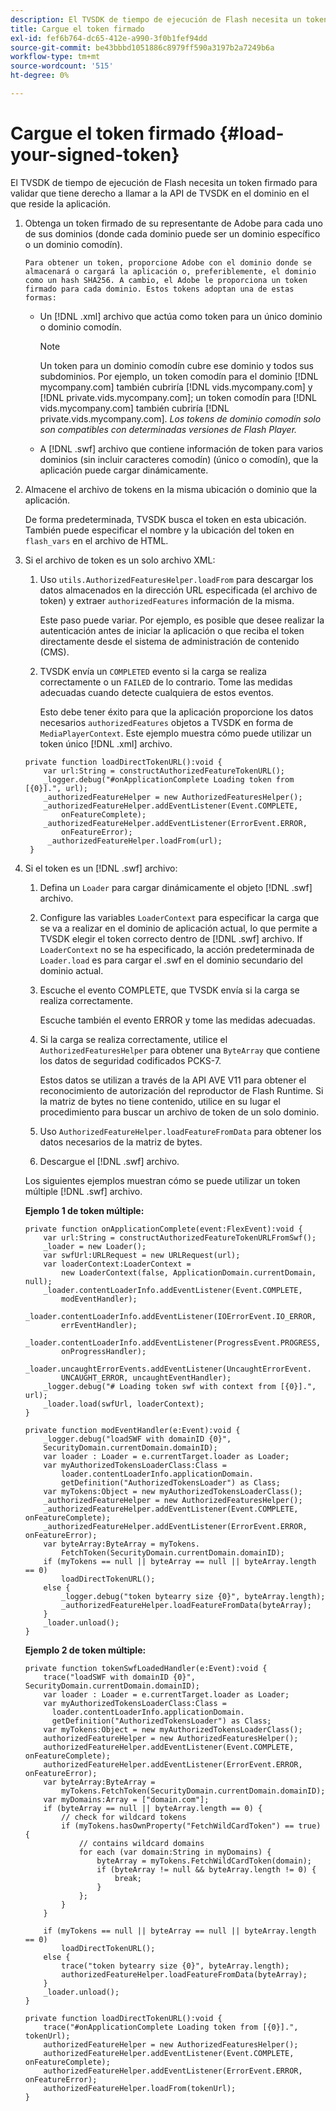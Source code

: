 ```yaml
---
description: El TVSDK de tiempo de ejecución de Flash necesita un token firmado para validar que tiene derecho a llamar a la API de TVSDK en el dominio en el que reside la aplicación.
title: Cargue el token firmado
exl-id: fef6b764-dc65-412e-a990-3f0b1fef94dd
source-git-commit: be43bbbd1051886c8979ff590a3197b2a7249b6a
workflow-type: tm+mt
source-wordcount: '515'
ht-degree: 0%

---
```


# Cargue el token firmado {#load-your-signed-token}

El TVSDK de tiempo de ejecución de Flash necesita un token firmado para validar que tiene derecho a llamar a la API de TVSDK en el dominio en el que reside la aplicación.

1. Obtenga un token firmado de su representante de Adobe para cada uno de sus dominios (donde cada dominio puede ser un dominio específico o un dominio comodín).

       Para obtener un token, proporcione Adobe con el dominio donde se almacenará o cargará la aplicación o, preferiblemente, el dominio como un hash SHA256. A cambio, el Adobe le proporciona un token firmado para cada dominio. Estos tokens adoptan una de estas formas:
   
   * Un [!DNL .xml] archivo que actúa como token para un único dominio o dominio comodín.

      >[!NOTE]
      >
      >Un token para un dominio comodín cubre ese dominio y todos sus subdominios. Por ejemplo, un token comodín para el dominio [!DNL mycompany.com] también cubriría [!DNL vids.mycompany.com] y [!DNL private.vids.mycompany.com]; un token comodín para [!DNL vids.mycompany.com] también cubriría [!DNL private.vids.mycompany.com]. *Los tokens de dominio comodín solo son compatibles con determinadas versiones de Flash Player.*

   * A [!DNL .swf] archivo que contiene información de token para varios dominios (sin incluir caracteres comodín) (único o comodín), que la aplicación puede cargar dinámicamente.

1. Almacene el archivo de tokens en la misma ubicación o dominio que la aplicación.

   De forma predeterminada, TVSDK busca el token en esta ubicación. También puede especificar el nombre y la ubicación del token en `flash_vars` en el archivo de HTML.
1. Si el archivo de token es un solo archivo XML:
   1. Uso `utils.AuthorizedFeaturesHelper.loadFrom` para descargar los datos almacenados en la dirección URL especificada (el archivo de token) y extraer `authorizedFeatures` información de la misma.

      Este paso puede variar. Por ejemplo, es posible que desee realizar la autenticación antes de iniciar la aplicación o que reciba el token directamente desde el sistema de administración de contenido (CMS).

   1. TVSDK envía un `COMPLETED` evento si la carga se realiza correctamente o un `FAILED` de lo contrario. Tome las medidas adecuadas cuando detecte cualquiera de estos eventos.

      Esto debe tener éxito para que la aplicación proporcione los datos necesarios `authorizedFeatures` objetos a TVSDK en forma de `MediaPlayerContext`.
   Este ejemplo muestra cómo puede utilizar un token único [!DNL .xml] archivo.

   ```
   private function loadDirectTokenURL():void { 
       var url:String = constructAuthorizedFeatureTokenURL(); 
       _logger.debug("#onApplicationComplete Loading token from [{0}].", url); 
       _authorizedFeatureHelper = new AuthorizedFeaturesHelper(); 
       _authorizedFeatureHelper.addEventListener(Event.COMPLETE,  
           onFeatureComplete); 
       _authorizedFeatureHelper.addEventListener(ErrorEvent.ERROR,  
           onFeatureError); 
        _authorizedFeatureHelper.loadFrom(url); 
    }
   ```

1. Si el token es un [!DNL .swf] archivo:
   1. Defina un `Loader` para cargar dinámicamente el objeto [!DNL .swf] archivo.
   1. Configure las variables `LoaderContext` para especificar la carga que se va a realizar en el dominio de aplicación actual, lo que permite a TVSDK elegir el token correcto dentro de [!DNL .swf] archivo. If `LoaderContext` no se ha especificado, la acción predeterminada de `Loader.load` es para cargar el .swf en el dominio secundario del dominio actual.
   1. Escuche el evento COMPLETE, que TVSDK envía si la carga se realiza correctamente.

      Escuche también el evento ERROR y tome las medidas adecuadas.
   1. Si la carga se realiza correctamente, utilice el `AuthorizedFeaturesHelper` para obtener una `ByteArray` que contiene los datos de seguridad codificados PCKS-7.

      Estos datos se utilizan a través de la API AVE V11 para obtener el reconocimiento de autorización del reproductor de Flash Runtime. Si la matriz de bytes no tiene contenido, utilice en su lugar el procedimiento para buscar un archivo de token de un solo dominio.
   1. Uso `AuthorizedFeatureHelper.loadFeatureFromData` para obtener los datos necesarios de la matriz de bytes.
   1. Descargue el [!DNL .swf] archivo.

   Los siguientes ejemplos muestran cómo se puede utilizar un token múltiple [!DNL .swf] archivo.

   **Ejemplo 1 de token múltiple:**

   ```
   private function onApplicationComplete(event:FlexEvent):void { 
       var url:String = constructAuthorizedFeatureTokenURLFromSwf();   
       _loader = new Loader(); 
       var swfUrl:URLRequest = new URLRequest(url); 
       var loaderContext:LoaderContext =  
           new LoaderContext(false, ApplicationDomain.currentDomain, null); 
       _loader.contentLoaderInfo.addEventListener(Event.COMPLETE,  
           modEventHandler); 
       _loader.contentLoaderInfo.addEventListener(IOErrorEvent.IO_ERROR,  
           errEventHandler); 
       _loader.contentLoaderInfo.addEventListener(ProgressEvent.PROGRESS,  
           onProgressHandler); 
       _loader.uncaughtErrorEvents.addEventListener(UncaughtErrorEvent. 
           UNCAUGHT_ERROR, uncaughtEventHandler); 
       _logger.debug("# Loading token swf with context from [{0}].", url); 
       _loader.load(swfUrl, loaderContext); 
   } 
   
   private function modEventHandler(e:Event):void { 
       _logger.debug("loadSWF with domainID {0}",  
       SecurityDomain.currentDomain.domainID); 
       var loader : Loader = e.currentTarget.loader as Loader; 
       var myAuthorizedTokensLoaderClass:Class =  
           loader.contentLoaderInfo.applicationDomain. 
           getDefinition("AuthorizedTokensLoader") as Class; 
       var myTokens:Object = new myAuthorizedTokensLoaderClass(); 
       _authorizedFeatureHelper = new AuthorizedFeaturesHelper(); 
       _authorizedFeatureHelper.addEventListener(Event.COMPLETE, onFeatureComplete); 
       _authorizedFeatureHelper.addEventListener(ErrorEvent.ERROR, onFeatureError); 
       var byteArray:ByteArray = myTokens. 
           FetchToken(SecurityDomain.currentDomain.domainID); 
       if (myTokens == null || byteArray == null || byteArray.length == 0) 
           loadDirectTokenURL(); 
       else { 
           _logger.debug("token bytearry size {0}", byteArray.length); 
           _authorizedFeatureHelper.loadFeatureFromData(byteArray); 
       } 
       _loader.unload(); 
   } 
   ```

   **Ejemplo 2 de token múltiple:**

   ```
   private function tokenSwfLoadedHandler(e:Event):void { 
       trace("loadSWF with domainID {0}", SecurityDomain.currentDomain.domainID); 
       var loader : Loader = e.currentTarget.loader as Loader; 
       var myAuthorizedTokensLoaderClass:Class =  
         loader.contentLoaderInfo.applicationDomain. 
         getDefinition("AuthorizedTokensLoader") as Class; 
       var myTokens:Object = new myAuthorizedTokensLoaderClass(); 
       authorizedFeatureHelper = new AuthorizedFeaturesHelper(); 
       authorizedFeatureHelper.addEventListener(Event.COMPLETE, onFeatureComplete); 
       authorizedFeatureHelper.addEventListener(ErrorEvent.ERROR, onFeatureError); 
       var byteArray:ByteArray =  
           myTokens.FetchToken(SecurityDomain.currentDomain.domainID); 
       var myDomains:Array = ["domain.com"]; 
       if (byteArray == null || byteArray.length == 0) { 
           // check for wildcard tokens 
           if (myTokens.hasOwnProperty("FetchWildCardToken") == true) { 
               // contains wildcard domains 
               for each (var domain:String in myDomains) { 
                   byteArray = myTokens.FetchWildCardToken(domain); 
                   if (byteArray != null && byteArray.length != 0) { 
                       break; 
                   } 
               }; 
           } 
       } 
   
       if (myTokens == null || byteArray == null || byteArray.length == 0) 
           loadDirectTokenURL(); 
       else { 
           trace("token bytearry size {0}", byteArray.length); 
           authorizedFeatureHelper.loadFeatureFromData(byteArray); 
       } 
       _loader.unload(); 
   } 
   
   private function loadDirectTokenURL():void { 
       trace("#onApplicationComplete Loading token from [{0}].", tokenUrl); 
       authorizedFeatureHelper = new AuthorizedFeaturesHelper(); 
       authorizedFeatureHelper.addEventListener(Event.COMPLETE, onFeatureComplete); 
       authorizedFeatureHelper.addEventListener(ErrorEvent.ERROR, onFeatureError); 
       authorizedFeatureHelper.loadFrom(tokenUrl); 
   }
   ```

